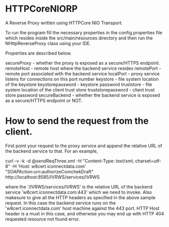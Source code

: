 HTTPCoreNIORP
=============

A Reverse Proxy written using HTTPCore NIO Transport.

To run the program fill the necessary properties in the config.properties file which resides inside the src/main/resources directory and then run the NHttpReverseProxy class using your IDE.

Properties are described below.

secureProxy - whether the proxy is exposed as a secure/HTTPS endpoint. 
remoteHost - remote host where the backend service resides 
remotePort - remote port associated with the backend service 
localPort - proxy service listens for connections on this port number 
keystore - file system location of the keystore 
keystorepassword - keystore password 
truststore - file system location of the client trust store 
truststorepassword - client trust store password 
secureBackend - whether the backend service is exposed as a secure/HTTPS endpoint or NOT.


How to send the request from the client.
===================================================
First point your request to the proxy service and append the relative URL of the backend service to that. For an example,

curl -v -k -d @sendReqThree.xml -H "Content-Type: text/xml; charset=utf-8" -H 'Host: w8cert.iconnectdata.com'  "SOAPAction:urn:authorizeComchekDraft" http://localhost:8585/IVRWS/services/IVRWS

where the '/IVRWS/services/IVRWS' is the relative URL of the backend service 'w8cert.iconnectdata.com:443' which we need to invoke. Also makesure to give all the HTTP headers as specified in the above sample request. In this case the backend service runs on the 'w8cert.iconnectdata.com' host machine against the 443 port. HTTP Host header is a must in this case, and otherwise you may end up with HTTP 404 requested resource not found error.


